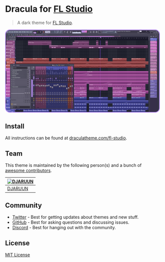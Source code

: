 # Dracula for [FL Studio](https://www.image-line.com/)

> A dark theme for [FL Studio](https://www.image-line.com/).

![Screenshot](./screenshot.png)

## Install

All instructions can be found at [draculatheme.com/fl-studio](https://draculatheme.com/fl-studio).

## Team

This theme is maintained by the following person(s) and a bunch of [awesome contributors](https://github.com/dracula/foobar/graphs/contributors).

| [![DJARUUN](https://github.com/djaruun.png?size=100)](https://github.com/DJAruun) |
| ---------------------------------------------------------------------------------------- |
| [DJARUUN](https://github.com/DJAruun)                                                    |

## Community

- [Twitter](https://twitter.com/draculatheme) - Best for getting updates about themes and new stuff.
- [GitHub](https://github.com/dracula/dracula-theme/discussions) - Best for asking questions and discussing issues.
- [Discord](https://draculatheme.com/discord-invite) - Best for hanging out with the community.

## License

[MIT License](./LICENSE)
